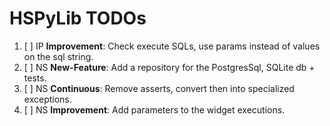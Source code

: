# HSPyLib TODOs

1. [ ] IP **Improvement**: Check execute SQLs, use params instead of values on the sql string.
2. [ ] NS **New-Feature**: Add a repository for the PostgresSql, SQLite db + tests.
3. [ ] NS **Continuous**: Remove asserts, convert then into specialized exceptions.
4. [ ] NS **Improvement**: Add parameters to the widget executions.
